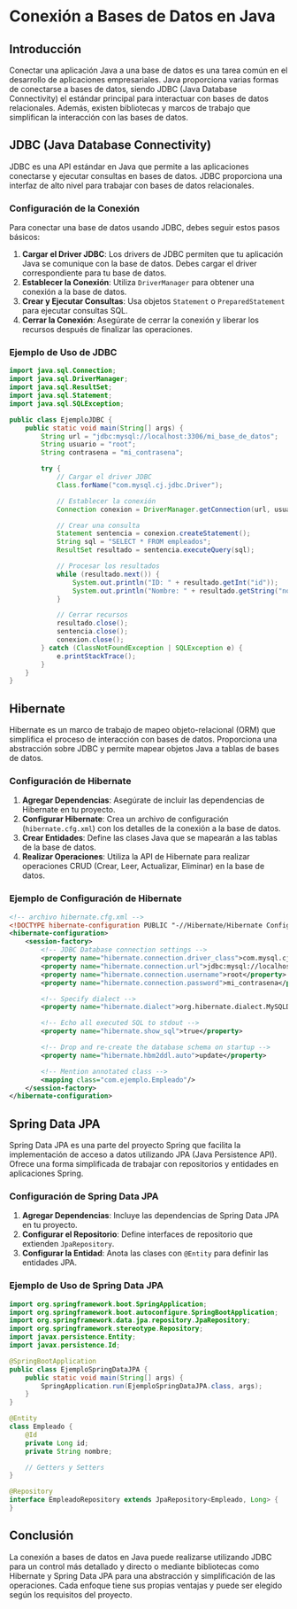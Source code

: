 # Conexión a Bases de Datos en Java

## Introducción

Conectar una aplicación Java a una base de datos es una tarea común en el desarrollo de aplicaciones empresariales. Java proporciona varias formas de conectarse a bases de datos, siendo JDBC (Java Database Connectivity) el estándar principal para interactuar con bases de datos relacionales. Además, existen bibliotecas y marcos de trabajo que simplifican la interacción con las bases de datos.

## JDBC (Java Database Connectivity)

JDBC es una API estándar en Java que permite a las aplicaciones conectarse y ejecutar consultas en bases de datos. JDBC proporciona una interfaz de alto nivel para trabajar con bases de datos relacionales.

### Configuración de la Conexión

Para conectar una base de datos usando JDBC, debes seguir estos pasos básicos:

1. **Cargar el Driver JDBC**: Los drivers de JDBC permiten que tu aplicación Java se comunique con la base de datos. Debes cargar el driver correspondiente para tu base de datos.
2. **Establecer la Conexión**: Utiliza `DriverManager` para obtener una conexión a la base de datos.
3. **Crear y Ejecutar Consultas**: Usa objetos `Statement` o `PreparedStatement` para ejecutar consultas SQL.
4. **Cerrar la Conexión**: Asegúrate de cerrar la conexión y liberar los recursos después de finalizar las operaciones.

### Ejemplo de Uso de JDBC

```java
import java.sql.Connection;
import java.sql.DriverManager;
import java.sql.ResultSet;
import java.sql.Statement;
import java.sql.SQLException;

public class EjemploJDBC {
    public static void main(String[] args) {
        String url = "jdbc:mysql://localhost:3306/mi_base_de_datos";
        String usuario = "root";
        String contrasena = "mi_contrasena";

        try {
            // Cargar el driver JDBC
            Class.forName("com.mysql.cj.jdbc.Driver");

            // Establecer la conexión
            Connection conexion = DriverManager.getConnection(url, usuario, contrasena);

            // Crear una consulta
            Statement sentencia = conexion.createStatement();
            String sql = "SELECT * FROM empleados";
            ResultSet resultado = sentencia.executeQuery(sql);

            // Procesar los resultados
            while (resultado.next()) {
                System.out.println("ID: " + resultado.getInt("id"));
                System.out.println("Nombre: " + resultado.getString("nombre"));
            }

            // Cerrar recursos
            resultado.close();
            sentencia.close();
            conexion.close();
        } catch (ClassNotFoundException | SQLException e) {
            e.printStackTrace();
        }
    }
}
```

## Hibernate

Hibernate es un marco de trabajo de mapeo objeto-relacional (ORM) que simplifica el proceso de interacción con bases de datos. Proporciona una abstracción sobre JDBC y permite mapear objetos Java a tablas de bases de datos.

### Configuración de Hibernate

1. **Agregar Dependencias**: Asegúrate de incluir las dependencias de Hibernate en tu proyecto.
2. **Configurar Hibernate**: Crea un archivo de configuración (`hibernate.cfg.xml`) con los detalles de la conexión a la base de datos.
3. **Crear Entidades**: Define las clases Java que se mapearán a las tablas de la base de datos.
4. **Realizar Operaciones**: Utiliza la API de Hibernate para realizar operaciones CRUD (Crear, Leer, Actualizar, Eliminar) en la base de datos.

### Ejemplo de Configuración de Hibernate

```xml
<!-- archivo hibernate.cfg.xml -->
<!DOCTYPE hibernate-configuration PUBLIC "-//Hibernate/Hibernate Configuration DTD 3.0//EN" "http://hibernate.sourceforge.net/hibernate-configuration-3.0.dtd">
<hibernate-configuration>
    <session-factory>
        <!-- JDBC Database connection settings -->
        <property name="hibernate.connection.driver_class">com.mysql.cj.jdbc.Driver</property>
        <property name="hibernate.connection.url">jdbc:mysql://localhost:3306/mi_base_de_datos</property>
        <property name="hibernate.connection.username">root</property>
        <property name="hibernate.connection.password">mi_contrasena</property>

        <!-- Specify dialect -->
        <property name="hibernate.dialect">org.hibernate.dialect.MySQLDialect</property>

        <!-- Echo all executed SQL to stdout -->
        <property name="hibernate.show_sql">true</property>

        <!-- Drop and re-create the database schema on startup -->
        <property name="hibernate.hbm2ddl.auto">update</property>

        <!-- Mention annotated class -->
        <mapping class="com.ejemplo.Empleado"/>
    </session-factory>
</hibernate-configuration>
```

## Spring Data JPA

Spring Data JPA es una parte del proyecto Spring que facilita la implementación de acceso a datos utilizando JPA (Java Persistence API). Ofrece una forma simplificada de trabajar con repositorios y entidades en aplicaciones Spring.

### Configuración de Spring Data JPA

1. **Agregar Dependencias**: Incluye las dependencias de Spring Data JPA en tu proyecto.
2. **Configurar el Repositorio**: Define interfaces de repositorio que extienden `JpaRepository`.
3. **Configurar la Entidad**: Anota las clases con `@Entity` para definir las entidades JPA.

### Ejemplo de Uso de Spring Data JPA

```java
import org.springframework.boot.SpringApplication;
import org.springframework.boot.autoconfigure.SpringBootApplication;
import org.springframework.data.jpa.repository.JpaRepository;
import org.springframework.stereotype.Repository;
import javax.persistence.Entity;
import javax.persistence.Id;

@SpringBootApplication
public class EjemploSpringDataJPA {
    public static void main(String[] args) {
        SpringApplication.run(EjemploSpringDataJPA.class, args);
    }
}

@Entity
class Empleado {
    @Id
    private Long id;
    private String nombre;

    // Getters y Setters
}

@Repository
interface EmpleadoRepository extends JpaRepository<Empleado, Long> {
}
```

## Conclusión

La conexión a bases de datos en Java puede realizarse utilizando JDBC para un control más detallado y directo o mediante bibliotecas como Hibernate y Spring Data JPA para una abstracción y simplificación de las operaciones. Cada enfoque tiene sus propias ventajas y puede ser elegido según los requisitos del proyecto.
